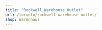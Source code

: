```yaml
---
title: "Rockwell Warehouse Outlet"
url: /toronto/rockwell-warehouse-outlet/
shop: Warenhaus
---
```


